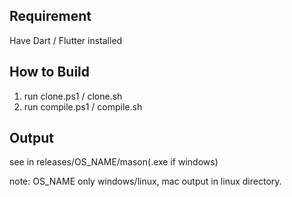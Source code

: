## Requirement
Have Dart / Flutter installed

## How to Build
1. run clone.ps1 / clone.sh
2. run compile.ps1 / compile.sh

## Output
see in releases/OS_NAME/mason(.exe if windows)

note: OS_NAME only windows/linux, mac output in linux directory.
